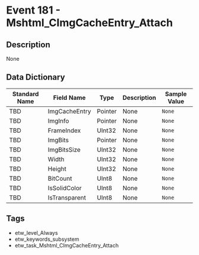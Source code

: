 # Event 181 - Mshtml_CImgCacheEntry_Attach

## Description
None

## Data Dictionary
|Standard Name|Field Name|Type|Description|Sample Value|
|---|---|---|---|---|
|TBD|ImgCacheEntry|Pointer|None|`None`|
|TBD|ImgInfo|Pointer|None|`None`|
|TBD|FrameIndex|UInt32|None|`None`|
|TBD|ImgBits|Pointer|None|`None`|
|TBD|ImgBitsSize|UInt32|None|`None`|
|TBD|Width|UInt32|None|`None`|
|TBD|Height|UInt32|None|`None`|
|TBD|BitCount|UInt8|None|`None`|
|TBD|IsSolidColor|UInt8|None|`None`|
|TBD|IsTransparent|UInt8|None|`None`|

## Tags
* etw_level_Always
* etw_keywords_subsystem
* etw_task_Mshtml_CImgCacheEntry_Attach